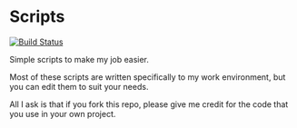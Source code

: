 # Scripts

[![Build Status](https://travis-ci.com/strohmy86/Scripts.svg?branch=master)](https://travis-ci.com/strohmy86/Scripts)

Simple scripts to make my job easier.

Most of these scripts are written specifically to my work environment, but you can edit them to suit your needs. 

All I ask is that if you fork this repo, please give me credit for the code that you use in your own project.

